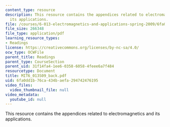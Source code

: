 ```yaml
---
content_type: resource
description: This resource contains the appendices related to electromagnetics and
  its applications.
file: /courses/6-013-electromagnetics-and-applications-spring-2009/6fa0dd1b76ca434baefa294742476195_MIT6_013S09_back.pdf
file_size: 266348
file_type: application/pdf
learning_resource_types:
- Readings
license: https://creativecommons.org/licenses/by-nc-sa/4.0/
ocw_type: OCWFile
parent_title: Readings
parent_type: CourseSection
parent_uid: 31f14fa4-1ee6-0358-6058-4feee6a7f484
resourcetype: Document
title: MIT6_013S09_back.pdf
uid: 6fa0dd1b-76ca-434b-aefa-294742476195
video_files:
  video_thumbnail_file: null
video_metadata:
  youtube_id: null
---
```

This resource contains the appendices related to electromagnetics and its applications.